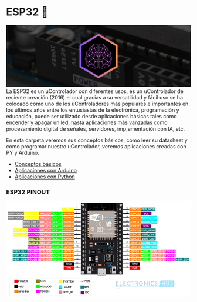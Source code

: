 # ESP32 :robot:
<div>
    <img src="/IMGS/uControladores/ESP32/ESP.png">
</div>
La ESP32 es un uControlador con diferentes usos, es un uControlador de reciente creación (2016) el cual gracias a su versatilidad y fácil uso se ha
colocado como uno de los uControladores más populares e importantes en los últimos años entre los entusiastas de la electrónica, programación y 
educación, puede ser utilizado desde aplicaciones básicas tales como encender y apagar un led, hasta aplicaciones más vanzadas como procesamiento
digital de señales, servidores, imp,ementación con IA, etc.

En esta carpeta veremos sus conceptos básicos, cómo leer su datasheet y como programar nuestro uControlador, veremos aplicaciones creadas con PY y
Arduino.

<ul>
    <li><a href="#">Conceptos básicos</a></li>
    <li><a href="#">Aplicaciones con Arduino</a></li>
    <li><a href="#">Aplicaciones con Python</a></li>
</ul>

### ESP32 PINOUT
<img src="02 - 00 - Extras/PINOUT_DIAGRAMA.jpg">
